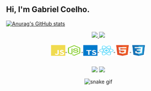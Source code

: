 ## Hi, I'm Gabriel Coelho.
[![Anurag's GitHub stats](https://github-readme-stats.vercel.app/api?username=gbrlcoelho)](https://github.com/anuraghazra/github-readme-stats)
<div align="center">
  <a href="https://github.com/gbrlcoelho">
  <img height="180em" src= "[![Anurag's GitHub stats](https://github-readme-stats.vercel.app/api?username=gbrlcoelho&show_icons=true&theme=dark)](https://github.com/anuraghazra/github-readme-stats)" />

  <img height="180em" src="[![Top Langs](https://github-readme-stats.vercel.app/api/top-langs/?username=gbrlcoelho)](https://github.com/gbrlcoelho/github-readme-stats)"/>
</div>
<div style="display: inline_block" align="center"><br>
  <img align="center" alt="Gabriel-Js" height="30" width="40" src="https://raw.githubusercontent.com/devicons/devicon/master/icons/javascript/javascript-plain.svg"> 
  <img align="center" alt="Gabriel-Js" height="30" width="40" src="https://raw.githubusercontent.com/devicons/devicon/master/icons/nodejs/nodejs-plain.svg">
  <img align="center" alt="Gabriel-Ts" height="30" width="40" src="https://raw.githubusercontent.com/devicons/devicon/master/icons/typescript/typescript-plain.svg">
  <img align="center" alt="Gabriel-React" height="30" width="40" src="https://raw.githubusercontent.com/devicons/devicon/master/icons/react/react-original.svg">
  <img align="center" alt="Gabriel-HTML" height="30" width="40" src="https://raw.githubusercontent.com/devicons/devicon/master/icons/html5/html5-original.svg">
  <img align="center" alt="Gabriel-CSS" height="30" width="40" src="https://raw.githubusercontent.com/devicons/devicon/master/icons/css3/css3-original.svg">
</div>
   
 ## 
   
<div align="center">
  <a href = "mailto:coelhogabriel67@gmail.com"><img src="https://img.shields.io/badge/-Gmail-%23333?style=for-the-badge&logo=gmail&logoColor=white" target="_blank"></a>
  <a href="https://www.linkedin.com/in/gabriel-coelho-da-silva-cano-9088231ab/" target="_blank"><img src="https://img.shields.io/badge/-LinkedIn-%230077B5?style=for-the-badge&logo=linkedin&logoColor=white" target="_blank"></a>    
   
   
   ![snake gif](https://github.com/gbrlcoelho/gbrlcoelho/blob/output/github-contribution-grid-snake.svg)
</div>
